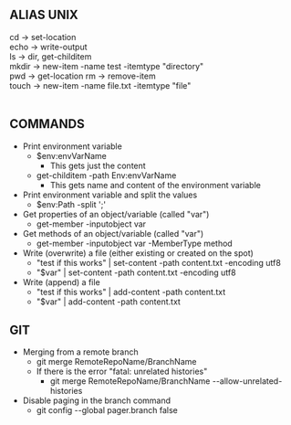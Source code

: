 ## ALIAS UNIX <br>
cd -> set-location <br>
echo -> write-output <br>
ls -> dir, get-childitem <br>
mkdir -> new-item -name test -itemtype "directory" <br>
pwd -> get-location
rm -> remove-item <br>
touch -> new-item -name file.txt -itemtype "file" <br><br>

## COMMANDS
- Print environment variable
    - $env:envVarName
        - This gets just the content
    - get-childitem -path Env:envVarName
        - This gets name and content of the environment variable
- Print environment variable and split the values
    - $env:Path -split ';'
- Get properties of an object/variable (called "var")
    - get-member -inputobject var
- Get methods of an object/variable (called "var")
    - get-member -inputobject var -MemberType method
- Write (overwrite) a file (either existing or created on the spot)
    - "test if this works" | set-content -path content.txt -encoding utf8
    - "$var" | set-content -path content.txt -encoding utf8
- Write (append) a file
    - "test if this works" | add-content -path content.txt
    - "$var" | add-content -path content.txt

## GIT
- Merging from a remote branch
    - git merge RemoteRepoName/BranchName
    - If there is the error "fatal: unrelated histories"
        - git merge RemoteRepoName/BranchName --allow-unrelated-histories
- Disable paging in the branch command
    - git config --global pager.branch false